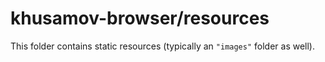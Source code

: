 # khusamov-browser/resources

This folder contains static resources (typically an `"images"` folder as well).
